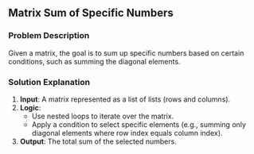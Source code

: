 ## Matrix Sum of Specific Numbers

### Problem Description
Given a matrix, the goal is to sum up specific numbers based on certain conditions, such as summing the diagonal elements.

### Solution Explanation
1. **Input**: A matrix represented as a list of lists (rows and columns).
2. **Logic**:
   - Use nested loops to iterate over the matrix.
   - Apply a condition to select specific elements (e.g., summing only diagonal elements where row index equals column index).
3. **Output**: The total sum of the selected numbers.